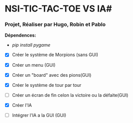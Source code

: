 # NSI-TIC-TAC-TOE VS IA#
### Projet, Réaliser par Hugo, Robin et Pablo
**Dépendences:**
* *pip install pygame*


- [x] Créer le système de Morpions (sans GUI)
- [x] Créer un menu (GUI)
- [x] Créer un "board" avec des pions(GUI)
- [x] Créer le système de tour par tour
- [ ] Créer un écran de fin celon la victoire ou la défaite(GUI)
- [x] Créer l'IA
- [ ] Intégrer l'IA a la GUI (GUI)

